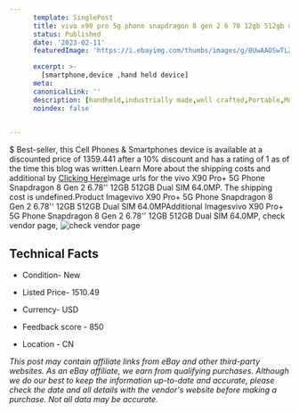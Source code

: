 ```yaml
---
      template: SinglePost
      title: vivo x90 pro 5g phone snapdragon 8 gen 2 6 78 12gb 512gb dual sim 64 0mp
      status: Published
      date: '2023-02-11'
      featuredImage: 'https://i.ebayimg.com/thumbs/images/g/8UwAAOSwTLZjfZBc/s-l225.jpg'

      excerpt: >-
        [smartphone,device ,hand held device]
      meta:
      canonicalLink: ''
      description: [handheld,industrially made,well crafted,Portable,Mobile,Compact,Convenient,Lightweight,Maneuverable,Man-portable,Miniature,Carriable,Hand-held,Light,Holdable,Transportable,Mobile device,Pocket-sized,On-the-go,Wireless,Cordless,Compact size,Convenient size, smartphone,device ,hand held device]
      noindex: false

        
---
```

$
    Best-seller, this Cell Phones & Smartphones device is available at a discounted price of 1359.441 after a 10% discount and has a rating of 1 as of the time this blog was written.Learn More about the shipping costs and additional by [Clicking Here](https://www.ebay.com/itm/325435506303?hash=item4bc577be7f%3Ag%3A8UwAAOSwTLZjfZBc&mkevt=1&mkcid=1&mkrid=711-53200-19255-0&campid=%253CePNCampaignId%253E&customid=%253CreferenceId%253E&toolid=10049)image urls for the vivo X90 Pro+ 5G Phone Snapdragon 8 Gen 2 6.78'' 12GB 512GB Dual SIM 64.0MP. The shipping cost is undefined.Product Imagevivo X90 Pro+ 5G Phone Snapdragon 8 Gen 2 6.78'' 12GB 512GB Dual SIM 64.0MPAdditional Imagesvivo X90 Pro+ 5G Phone Snapdragon 8 Gen 2 6.78'' 12GB 512GB Dual SIM 64.0MP, check vendor page, ![check vendor page](https://origin-galleryplus.ebayimg.com/ws/web/325435506303_2_0_1/225x225.jpg,https://origin-galleryplus.ebayimg.com/ws/web/325435506303_3_0_1/225x225.jpg,https://origin-galleryplus.ebayimg.com/ws/web/325435506303_4_0_1/225x225.jpg,https://origin-galleryplus.ebayimg.com/ws/web/325435506303_5_0_1/225x225.jpg,https://origin-galleryplus.ebayimg.com/ws/web/325435506303_6_0_1/225x225.jpg,https://origin-galleryplus.ebayimg.com/ws/web/325435506303_7_0_1/225x225.jpg)
    
    

 ## Technical Facts 



     
      

 - Condition- New 


      

 - Listed Price- 1510.49 


      

 - Currency- USD 


      

 - Feedback score - 850 


      

 - Location - CN 


      
      

 *_This post may contain affiliate links from eBay and other third-party websites. As an eBay affiliate, we earn from qualifying purchases. Although we do our best to keep the information up-to-date and accurate, please check the date and all details with the vendor's website before making a purchase. Not all data may be accurate._*



    
    
    
    
    